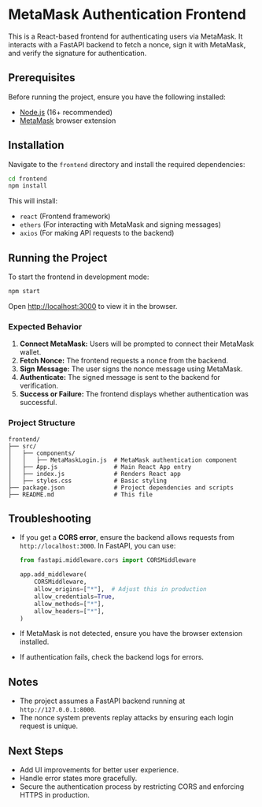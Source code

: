 # MetaMask Authentication Frontend

This is a React-based frontend for authenticating users via MetaMask. It interacts with a FastAPI backend to fetch a nonce, sign it with MetaMask, and verify the signature for authentication.

## Prerequisites

Before running the project, ensure you have the following installed:

- [Node.js](https://nodejs.org/) (16+ recommended)
- [MetaMask](https://metamask.io/) browser extension

## Installation

Navigate to the `frontend` directory and install the required dependencies:

```sh
cd frontend
npm install
```

This will install:

- `react` (Frontend framework)
- `ethers` (For interacting with MetaMask and signing messages)
- `axios` (For making API requests to the backend)

## Running the Project

To start the frontend in development mode:

```sh
npm start
```

Open [http://localhost:3000](http://localhost:3000) to view it in the browser.

### Expected Behavior

1. **Connect MetaMask:** Users will be prompted to connect their MetaMask wallet.
2. **Fetch Nonce:** The frontend requests a nonce from the backend.
3. **Sign Message:** The user signs the nonce message using MetaMask.
4. **Authenticate:** The signed message is sent to the backend for verification.
5. **Success or Failure:** The frontend displays whether authentication was successful.

### Project Structure

```
frontend/
├── src/
│   ├── components/
│   │   ├── MetaMaskLogin.js  # MetaMask authentication component
│   ├── App.js                # Main React App entry
│   ├── index.js              # Renders React app
│   ├── styles.css            # Basic styling
├── package.json              # Project dependencies and scripts
├── README.md                 # This file
```

## Troubleshooting

- If you get a **CORS error**, ensure the backend allows requests from `http://localhost:3000`. In FastAPI, you can use:

  ```python
  from fastapi.middleware.cors import CORSMiddleware

  app.add_middleware(
      CORSMiddleware,
      allow_origins=["*"],  # Adjust this in production
      allow_credentials=True,
      allow_methods=["*"],
      allow_headers=["*"],
  )
  ```

- If MetaMask is not detected, ensure you have the browser extension installed.

- If authentication fails, check the backend logs for errors.

## Notes

- The project assumes a FastAPI backend running at `http://127.0.0.1:8000`.
- The nonce system prevents replay attacks by ensuring each login request is unique.

## Next Steps

- Add UI improvements for better user experience.
- Handle error states more gracefully.
- Secure the authentication process by restricting CORS and enforcing HTTPS in production.

